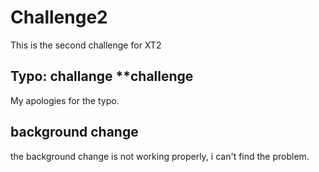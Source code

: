 # Challenge2
 This is the second challenge for XT2
 
## Typo: challange **challenge
My apologies for the typo. 

## background change
the background change is not working properly, i can't find the problem.
